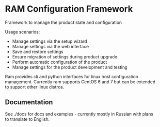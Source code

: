 # RAM Configuration Framework

Framework to manage the product state and configuration

Usage scenarios:
* Manage settings via the setup wizard
* Manage settings via the web interface
* Save and restore settings
* Ensure migration of settings during product upgrade
* Perform automatic configuration of the product
* Manage settings for the product development and testing

Ram provides cli and python interfaces for linux host configuration management.
Currently ram supports CentOS 6 and 7 but can be extended to support other linux distros.


## Documentation

See ./docs for docs and examples - currently mostly in Russian with plans to translate to English.

